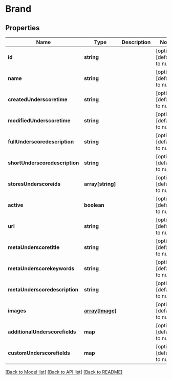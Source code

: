 # Brand

## Properties
Name | Type | Description | Notes
------------ | ------------- | ------------- | -------------
**id** | **string** |  | [optional] [default to null]
**name** | **string** |  | [optional] [default to null]
**createdUnderscoretime** | **string** |  | [optional] [default to null]
**modifiedUnderscoretime** | **string** |  | [optional] [default to null]
**fullUnderscoredescription** | **string** |  | [optional] [default to null]
**shortUnderscoredescription** | **string** |  | [optional] [default to null]
**storesUnderscoreids** | **array[string]** |  | [optional] [default to null]
**active** | **boolean** |  | [optional] [default to null]
**url** | **string** |  | [optional] [default to null]
**metaUnderscoretitle** | **string** |  | [optional] [default to null]
**metaUnderscorekeywords** | **string** |  | [optional] [default to null]
**metaUnderscoredescription** | **string** |  | [optional] [default to null]
**images** | [**array[Image]**](Image.md) |  | [optional] [default to null]
**additionalUnderscorefields** | **map** |  | [optional] [default to null]
**customUnderscorefields** | **map** |  | [optional] [default to null]

[[Back to Model list]](../README.md#documentation-for-models) [[Back to API list]](../README.md#documentation-for-api-endpoints) [[Back to README]](../README.md)


